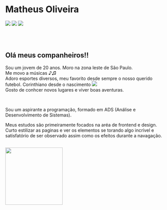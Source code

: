<h1> Matheus Oliveira </h1>

<div>
  
<a href="https://www.instagram.com/theus_olyver/" target="_blank"><img src="https://img.shields.io/badge/-Instagram-%23E4405F?style=for-the-badge&logo=instagram&logoColor=white" target="_blank"></a>
<a href = "mailto:matheus.oyver@gmail.com"><img src="https://img.shields.io/badge/Gmail-D14836?style=for-the-badge&logo=gmail&logoColor=white" target="_blank"></a>
<a href="https://www.linkedin.com/in/matheus-antonio-costa-de-oliveira-2010a8231/" target="_blank"><img src="https://img.shields.io/badge/-LinkedIn-%230077B5?style=for-the-badge&logo=linkedin&logoColor=white" target="_blank"></a> 

</div>

<br>
<br>
<h2> Olá meus companheiros!! </h2>
<p> Sou um jovem de 20 anos. Moro na zona leste de São Paulo. <br>
  Me movo a músicas ♪♫ <br>
  Adoro esportes diversos,  meu favorito desde sempre o nosso querido futebol. Corinthiano desde o nascimento <img src="https://user-images.githubusercontent.com/85374979/222991082-ccb77df9-a58a-47a8-8167-c183942b2a5e.png" />
 <br>
  Gosto de conhcer novos lugares e viver boas aventuras.
</P>
<br>
<p> Sou um aspirante a programação, formado em ADS (Análise e Desenvolvimento de Sistemas). </p>
<p> Meus estudos são primeiramente focados na aréa de frontend e design. Curto estilizar as paginas e ver os elementos se torando algo incrível e satisfatório de ser observado assim como os efeitos durante a navagação.
</p>

<h2>  </h2>

<div> 
<img height="180em" src="https://github-readme-stats.vercel.app/api/top-langs/?username=matheu5Z2&layout=compact&langs_count=7&theme=dracula"/>
</div>
